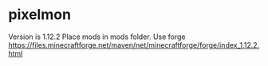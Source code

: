 # pixelmon
Version is 1.12.2
Place mods in mods folder. 
Use forge https://files.minecraftforge.net/maven/net/minecraftforge/forge/index_1.12.2.html
